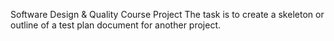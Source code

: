 Software Design & Quality Course Project
The task  is to create a skeleton or outline of a test plan document for another project.
